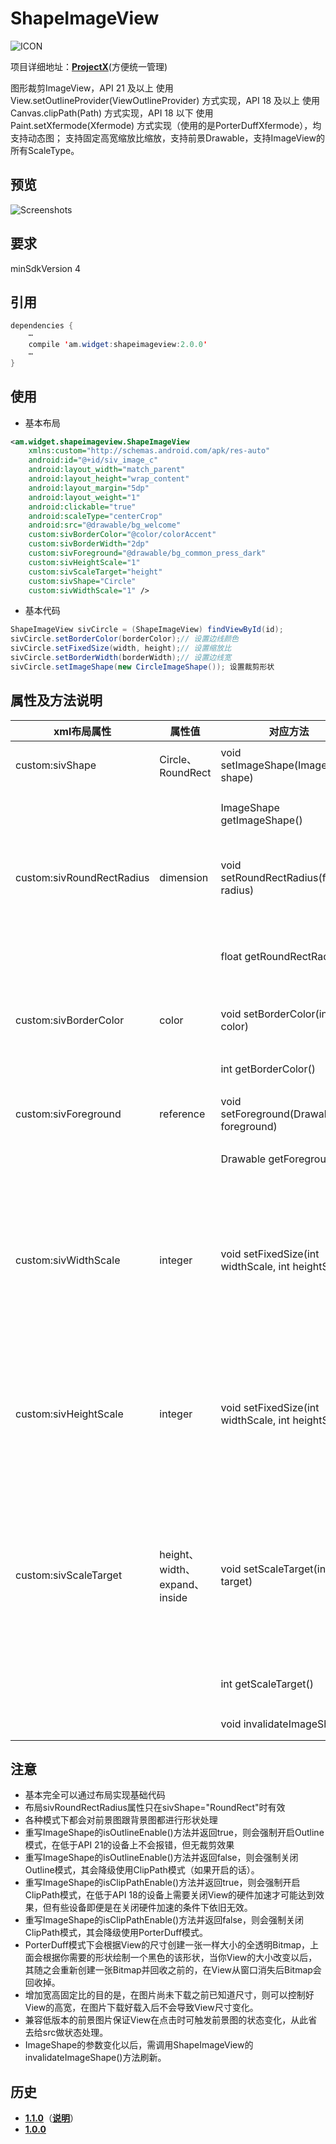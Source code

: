 # ShapeImageView
![ICON](https://raw.githubusercontent.com/AlexMofer/ProjectX/master/shapeimageview/icon.png)

项目详细地址：[**ProjectX**](https://github.com/AlexMofer/ProjectX/tree/master/shapeimageview)(方便统一管理)

图形裁剪ImageView，API 21 及以上 使用 View.setOutlineProvider(ViewOutlineProvider) 方式实现，API 18 及以上 使用 Canvas.clipPath(Path) 方式实现，API 18 以下   使用 Paint.setXfermode(Xfermode) 方式实现（使用的是PorterDuffXfermode），均支持动态图；
支持固定高宽缩放比缩放，支持前景Drawable，支持ImageView的所有ScaleType。
## 预览
![Screenshots](https://raw.githubusercontent.com/AlexMofer/ProjectX/master/shapeimageview/screenshots.gif)
## 要求
minSdkVersion 4
## 引用
```java
dependencies {
    ⋯
    compile 'am.widget:shapeimageview:2.0.0'
    ⋯
}
```
## 使用
- 基本布局
```xml
<am.widget.shapeimageview.ShapeImageView
    xmlns:custom="http://schemas.android.com/apk/res-auto"
    android:id="@+id/siv_image_c"
    android:layout_width="match_parent"
    android:layout_height="wrap_content"
    android:layout_margin="5dp"
    android:layout_weight="1"
    android:clickable="true"
    android:scaleType="centerCrop"
    android:src="@drawable/bg_welcome"
    custom:sivBorderColor="@color/colorAccent"
    custom:sivBorderWidth="2dp"
    custom:sivForeground="@drawable/bg_common_press_dark"
    custom:sivHeightScale="1"
    custom:sivScaleTarget="height"
    custom:sivShape="Circle"
    custom:sivWidthScale="1" />
```
- 基本代码
```java
ShapeImageView sivCircle = (ShapeImageView) findViewById(id);
sivCircle.setBorderColor(borderColor);// 设置边线颜色
sivCircle.setFixedSize(width, height);// 设置缩放比
sivCircle.setBorderWidth(borderWidth);// 设置边线宽
sivCircle.setImageShape(new CircleImageShape()); 设置裁剪形状
```
## 属性及方法说明
xml布局属性|属性值|对应方法|说明
---|---|---|---
custom:sivShape|Circle、RoundRect|void setImageShape(ImageShape shape)|设置图像形状
|||ImageShape getImageShape()|获取图像形状
custom:sivRoundRectRadius|dimension|void setRoundRectRadius(float radius)|设置圆角矩形圆角半径
|||float getRoundRectRadius()|获取圆角矩形圆角半径
custom:sivBorderColor|color|void setBorderColor(int color)|设置边框颜色
|||int getBorderColor()|获取边框颜色
custom:sivForeground|reference|void setForeground(Drawable foreground)|设置前景
|||Drawable getForeground()|获取前景图
custom:sivWidthScale|integer|void setFixedSize(int widthScale, int heightScale)|设置缩放比（任意值小于等于0则关闭该功能）
custom:sivHeightScale|integer|void setFixedSize(int widthScale, int heightScale)|设置缩放比（任意值小于等于0则关闭该功能）
custom:sivScaleTarget|height、width、expand、inside|void setScaleTarget(int target)|设置缩放目标（缩放高、缩放宽、扩大、缩小）
|||int getScaleTarget()|获取缩放目标
|||void invalidateImageShape()|刷新Shape

## 注意
- 基本完全可以通过布局实现基础代码
- 布局sivRoundRectRadius属性只在sivShape="RoundRect"时有效
- 各种模式下都会对前景图跟背景图都进行形状处理
- 重写ImageShape的isOutlineEnable()方法并返回true，则会强制开启Outline模式，在低于API 21的设备上不会报错，但无裁剪效果
- 重写ImageShape的isOutlineEnable()方法并返回false，则会强制关闭Outline模式，其会降级使用ClipPath模式（如果开启的话）。
- 重写ImageShape的isClipPathEnable()方法并返回true，则会强制开启ClipPath模式，在低于API 18的设备上需要关闭View的硬件加速才可能达到效果，但有些设备即便是在关闭硬件加速的条件下依旧无效。
- 重写ImageShape的isClipPathEnable()方法并返回false，则会强制关闭ClipPath模式，其会降级使用PorterDuff模式。
- PorterDuff模式下会根据View的尺寸创建一张一样大小的全透明Bitmap，上面会根据你需要的形状绘制一个黑色的该形状，当你View的大小改变以后，其随之会重新创建一张Bitmap并回收之前的，在View从窗口消失后Bitmap会回收掉。
- 增加宽高固定比的目的是，在图片尚未下载之前已知道尺寸，则可以控制好View的高宽，在图片下载好载入后不会导致View尺寸变化。
- 兼容低版本的前景图片保证View在点击时可触发前景图的状态变化，从此省去给src做状态处理。
- ImageShape的参数变化以后，需调用ShapeImageView的invalidateImageShape()方法刷新。

## 历史
- [**1.1.0**](https://bintray.com/alexmofer/maven/ShapeImageView/1.1.0)（[**说明**](https://github.com/AlexMofer/ProjectX/tree/master/shapeimageview/history/1.1.0)）
- [**1.0.0**](https://bintray.com/alexmofer/maven/ShapeImageView/1.0.0)